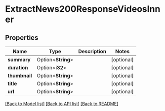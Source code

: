 # ExtractNews200ResponseVideosInner

## Properties

Name | Type | Description | Notes
------------ | ------------- | ------------- | -------------
**summary** | Option<**String**> |  | [optional]
**duration** | Option<**i32**> |  | [optional]
**thumbnail** | Option<**String**> |  | [optional]
**title** | Option<**String**> |  | [optional]
**url** | Option<**String**> |  | [optional]

[[Back to Model list]](../README.md#documentation-for-models) [[Back to API list]](../README.md#documentation-for-api-endpoints) [[Back to README]](../README.md)


